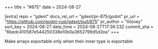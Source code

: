 +++
title = "#875"
date = 2024-08-27

[extra]
repo = "gdext"
docs_rel_url = "gdext/pr-875/godot"
pr_url = "https://github.com/godot-rust/gdext/pull/875"
pr_author = "lilizoey"
sort_key = 2024-08-27
date_time = 2024-08-27T17:36:23Z
commit_sha = "6bedc410587e544250338e10b0a3652799d5d2ea"
+++

Make arrays exportable only when their inner type is exportable
